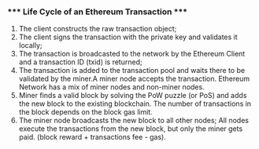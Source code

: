 ### *** Life Cycle of an Ethereum Transaction ***

1. The client constructs the raw transaction object;
2. The client signs the transaction with the private key and validates it locally;
3. The transaction is broadcasted to the network by the Ethereum Client and a transaction ID (txid) is returned;
4. The transaction is added to the transaction pool and waits there to be validated by the miner.A miner node accepts the transaction. Ethereum Network has a mix of miner nodes and non-miner nodes.
5. Miner finds a valid block by solving the PoW puzzle (or PoS) and adds the new block to the existing blockchain. The number of transactions in the block depends on the block gas limit.
6. The miner node broadcasts the new block to all other nodes; All nodes execute the transactions from the new block, but only the miner gets paid. (block reward + transactions fee - gas).